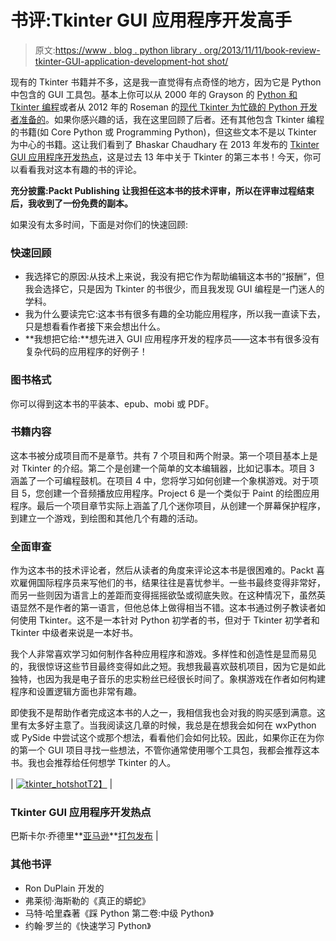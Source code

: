 # 书评:Tkinter GUI 应用程序开发高手

> 原文:[https://www . blog . python library . org/2013/11/11/book-review-tkinter-GUI-application-development-hot shot/](https://www.blog.pythonlibrary.org/2013/11/11/book-review-tkinter-gui-application-development-hotshot/)

现有的 Tkinter 书籍并不多，这是我一直觉得有点奇怪的地方，因为它是 Python 中包含的 GUI 工具包。基本上你可以从 2000 年的 Grayson 的 [Python 和 Tkinter 编程](http://www.amazon.com/gp/product/1884777813/ref=as_li_ss_tl?ie=UTF8&camp=1789&creative=390957&creativeASIN=1884777813&linkCode=as2&tag=thmovsthpy-20)或者从 2012 年的 Roseman 的[现代 Tkinter 为忙碌的 Python 开发者准备的](http://www.amazon.com/gp/product/B0071QDNLO/ref=as_li_ss_tl?ie=UTF8&camp=1789&creative=390957&creativeASIN=B0071QDNLO&linkCode=as2&tag=thmovsthpy-20)。如果你感兴趣的话，我在这里回顾了后者。还有其他包含 Tkinter 编程的书籍(如 Core Python 或 Programming Python)，但这些文本不是以 Tkinter 为中心的书籍。这让我们看到了 Bhaskar Chaudhary 在 2013 年发布的 [Tkinter GUI 应用程序开发热点](http://www.amazon.com/gp/product/B00G8YAUX4/ref=as_li_ss_tl?ie=UTF8&camp=1789&creative=390957&creativeASIN=B00G8YAUX4&linkCode=as2&tag=thmovsthpy-20)，这是过去 13 年中关于 Tkinter 的第三本书！今天，你可以看看我对这本有趣的书的评论。

**充分披露:Packt Publishing 让我担任这本书的技术评审，所以在评审过程结束后，我收到了一份免费的副本。**

如果没有太多时间，下面是对你们的快速回顾:

### 快速回顾

*   我选择它的原因:从技术上来说，我没有把它作为帮助编辑这本书的“报酬”，但我会选择它，只是因为 Tkinter 的书很少，而且我发现 GUI 编程是一门迷人的学科。
*   我为什么要读完它:这本书有很多有趣的全功能应用程序，所以我一直读下去，只是想看看作者接下来会想出什么。
*   **我想把它给:**想先进入 GUI 应用程序开发的程序员——这本书有很多没有复杂代码的应用程序的好例子！

### 图书格式

你可以得到这本书的平装本、epub、mobi 或 PDF。

### 书籍内容

这本书被分成项目而不是章节。共有 7 个项目和两个附录。第一个项目基本上是对 Tkinter 的介绍。第二个是创建一个简单的文本编辑器，比如记事本。项目 3 涵盖了一个可编程鼓机。在项目 4 中，您将学习如何创建一个象棋游戏。对于项目 5，您创建一个音频播放应用程序。Project 6 是一个类似于 Paint 的绘图应用程序。最后一个项目章节实际上涵盖了几个迷你项目，从创建一个屏幕保护程序，到建立一个游戏，到绘图和其他几个有趣的活动。

### 全面审查

作为这本书的技术评论者，然后从读者的角度来评论这本书是很困难的。Packt 喜欢雇佣国际程序员来写他们的书，结果往往是喜忧参半。一些书最终变得非常好，而另一些则因为语言上的差距而变得摇摇欲坠或彻底失败。在这种情况下，虽然英语显然不是作者的第一语言，但他总体上做得相当不错。这本书通过例子教读者如何使用 Tkinter。这不是一本针对 Python 初学者的书，但对于 Tkinter 初学者和 Tkinter 中级者来说是一本好书。

我个人非常喜欢学习如何制作各种应用程序和游戏。多样性和创造性是显而易见的，我很惊讶这些节目最终变得如此之短。我想我最喜欢鼓机项目，因为它是如此独特，也因为我是电子音乐的忠实粉丝已经很长时间了。象棋游戏在作者如何构建程序和设置逻辑方面也非常有趣。

即使我不是帮助作者完成这本书的人之一，我相信我也会对我的购买感到满意。这里有太多好主意了。当我阅读这几章的时候，我总是在想我会如何在 wxPython 或 PySide 中尝试这个或那个想法，看看他们会如何比较。因此，如果你正在为你的第一个 GUI 项目寻找一些想法，不管你通常使用哪个工具包，我都会推荐这本书。我也会推荐给任何想学 Tkinter 的人。

| [![tkinter_hotshot](../Images/6dbacf45943565c383301c8e610a6d59.png)T2】](https://www.blog.pythonlibrary.org/wp-content/uploads/2013/11/tkinter_hotshot.png) | 

### Tkinter GUI 应用程序开发热点

巴斯卡尔·乔德里**[亚马逊](http://www.amazon.com/gp/product/B00G8YAUX4/ref=as_li_ss_tl?ie=UTF8&camp=1789&creative=390957&creativeASIN=B00G8YAUX4&linkCode=as2&tag=thmovsthpy-20)**[打包发布](http://www.packtpub.com/tkinter-gui-application-development-hotshot/book) |

### 其他书评

*   Ron DuPlain 开发的
*   弗莱彻·海斯勒的《真正的蟒蛇》
*   马特·哈里森著《踩 Python 第二卷:中级 Python》
*   约翰·罗兰的《快速学习 Python》